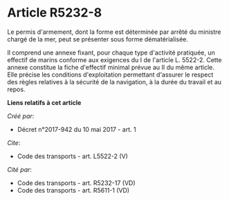 # Article R5232-8

Le permis d'armement, dont la forme est déterminée par arrêté du ministre chargé de la mer, peut se présenter sous forme
dématérialisée.

Il comprend une annexe fixant, pour chaque type d'activité pratiquée, un effectif de marins conforme aux exigences du I de
l'article L. 5522-2. Cette annexe constitue la fiche d'effectif minimal prévue au II du même article. Elle précise les
conditions d'exploitation permettant d'assurer le respect des règles relatives à la sécurité de la navigation, à la durée du
travail et au repos.

**Liens relatifs à cet article**

_Créé par_:

  - Décret n°2017-942 du 10 mai 2017 - art. 1

_Cite_:

  - Code des transports - art. L5522-2 (V)

_Cité par_:

  - Code des transports - art. R5232-17 (VD)
  - Code des transports - art. R5611-1 (VD)
